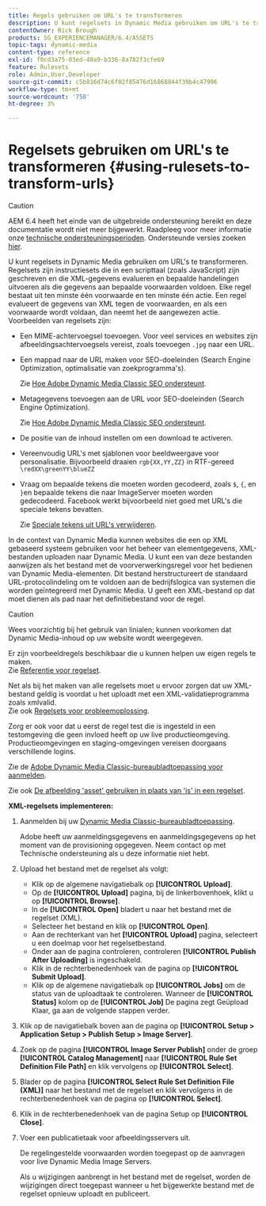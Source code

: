 ```yaml
---
title: Regels gebruiken om URL's te transformeren
description: U kunt regelsets in Dynamic Media gebruiken om URL's te transformeren. Regelsets zijn instructiesets die in een scripttaal (zoals JavaScript) zijn geschreven en die XML-gegevens evalueren en bepaalde handelingen uitvoeren als die gegevens aan bepaalde voorwaarden voldoen.
contentOwner: Rick Brough
products: SG_EXPERIENCEMANAGER/6.4/ASSETS
topic-tags: dynamic-media
content-type: reference
exl-id: f0cd3a75-03ed-40a9-b336-8a782f3cfe69
feature: Rulesets
role: Admin,User,Developer
source-git-commit: c5b816d74c6f02f85476d16868844f39b4c47996
workflow-type: tm+mt
source-wordcount: '758'
ht-degree: 3%

---
```


# Regelsets gebruiken om URL&#39;s te transformeren {#using-rulesets-to-transform-urls}

>[!CAUTION]
>
>AEM 6.4 heeft het einde van de uitgebreide ondersteuning bereikt en deze documentatie wordt niet meer bijgewerkt. Raadpleeg voor meer informatie onze [technische ondersteuningsperioden](https://helpx.adobe.com/support/programs/eol-matrix.html). Ondersteunde versies zoeken [hier](https://experienceleague.adobe.com/docs/).

U kunt regelsets in Dynamic Media gebruiken om URL&#39;s te transformeren. Regelsets zijn instructiesets die in een scripttaal (zoals JavaScript) zijn geschreven en die XML-gegevens evalueren en bepaalde handelingen uitvoeren als die gegevens aan bepaalde voorwaarden voldoen. Elke regel bestaat uit ten minste één voorwaarde en ten minste één actie. Een regel evalueert de gegevens van XML tegen de voorwaarden, en als een voorwaarde wordt voldaan, dan neemt het de aangewezen actie. Voorbeelden van regelsets zijn:

* Een MIME-achtervoegsel toevoegen. Voor veel services en websites zijn afbeeldingsachtervoegsels vereist, zoals toevoegen `.jpg` naar een URL.
* Een mappad naar de URL maken voor SEO-doeleinden (Search Engine Optimization, optimalisatie van zoekprogramma&#39;s).

   Zie [Hoe Adobe Dynamic Media Classic SEO ondersteunt](/help/assets/assets/s7_seo.pdf).

* Metagegevens toevoegen aan de URL voor SEO-doeleinden (Search Engine Optimization).

   Zie [Hoe Adobe Dynamic Media Classic SEO ondersteunt](/help/assets/assets/s7_seo.pdf).

* De positie van de inhoud instellen om een download te activeren.
* Vereenvoudig URL&#39;s met sjablonen voor beeldweergave voor personalisatie. Bijvoorbeeld draaien `rgb{XX,YY,ZZ}` in RTF-gereed `\redXX\greenYY\blueZZ`

* Vraag om bepaalde tekens die moeten worden gecodeerd, zoals `$`, `{`, en `}`en bepaalde tekens die naar ImageServer moeten worden gedecodeerd. Facebook werkt bijvoorbeeld niet goed met URL&#39;s die speciale tekens bevatten.

   Zie [Speciale tekens uit URL&#39;s verwijderen](https://helpx.adobe.com/experience-manager/scene7/kb/base/scene7-rulesets/remove-special-characters-urls.html).

In de context van Dynamic Media kunnen websites die een op XML gebaseerd systeem gebruiken voor het beheer van elementgegevens, XML-bestanden uploaden naar Dynamic Media. U kunt een van deze bestanden aanwijzen als het bestand met de voorverwerkingsregel voor het bedienen van Dynamic Media-elementen. Dit bestand herstructureert de standaard URL-protocolindeling om te voldoen aan de bedrijfslogica van systemen die worden geïntegreerd met Dynamic Media. U geeft een XML-bestand op dat moet dienen als pad naar het definitiebestand voor de regel.

>[!CAUTION]
>
>Wees voorzichtig bij het gebruik van linialen; kunnen voorkomen dat Dynamic Media-inhoud op uw website wordt weergegeven.

Er zijn voorbeeldregels beschikbaar die u kunnen helpen uw eigen regels te maken.\
Zie [Referentie voor regelset](https://experienceleague.adobe.com/docs/dynamic-media-developer-resources/image-serving-api/image-serving-api/rule-set-reference/c-rule-set-reference.html).

Net als bij het maken van alle regelsets moet u ervoor zorgen dat uw XML-bestand geldig is voordat u het uploadt met een XML-validatieprogramma zoals xmlvalid.\
Zie ook [Regelsets voor probleemoplossing](https://helpx.adobe.com/experience-manager/scene7/kb/base/scene7-rulesets/scene7-ruleset-troubleshooting.html).

Zorg er ook voor dat u eerst de regel test die is ingesteld in een testomgeving die geen invloed heeft op uw live productieomgeving.\
Productieomgevingen en staging-omgevingen vereisen doorgaans verschillende logins.

Zie de [Adobe Dynamic Media Classic-bureaubladtoepassing voor aanmelden](https://experienceleague.adobe.com/docs/dynamic-media-classic/using/getting-started/signing-out.html#sign-in-dmc-app).

<!-- * **NA staging environment** login page: [https://s7sps1-staging.scene7.com/IpsWeb/](https://s7sps1-staging.scene7.com/IpsWeb/)
* **EMEA staging environment** login page: [https://s7sps3-staging.scene7.com/IpsWeb/](https://s7sps3-staging.scene7.com/IpsWeb/)
* **JAPAC staging environment** login page: [https://s7sps5-staging.scene7.com/IpsWeb/](https://s7sps5-staging.scene7.com/IpsWeb/) -->

Zie ook [De afbeelding &#39;asset&#39; gebruiken in plaats van &#39;is&#39; in een regelset](https://helpx.adobe.com/experience-manager/scene7/kb/base/scene7-rulesets/ruleset-asset-instead-image.html).

**XML-regelsets implementeren:**

1. Aanmelden bij uw [Dynamic Media Classic-bureaubladtoepassing](https://experienceleague.adobe.com/docs/dynamic-media-classic/using/getting-started/signing-out.html#sign-in-dmc-app).

   Adobe heeft uw aanmeldingsgegevens en aanmeldingsgegevens op het moment van de provisioning opgegeven. Neem contact op met Technische ondersteuning als u deze informatie niet hebt.

1. Upload het bestand met de regelset als volgt:

   * Klik op de algemene navigatiebalk op **[!UICONTROL Upload]**.
   * Op de **[!UICONTROL Upload]** pagina, bij de linkerbovenhoek, klikt u op **[!UICONTROL Browse]**.
   * In de **[!UICONTROL Open]** bladert u naar het bestand met de regelset (XML).
   * Selecteer het bestand en klik op **[!UICONTROL Open]**.
   * Aan de rechterkant van het **[!UICONTROL Upload]** pagina, selecteert u een doelmap voor het regelsetbestand.
   * Onder aan de pagina controleren, controleren **[!UICONTROL Publish After Uploading]** is ingeschakeld.
   * Klik in de rechterbenedenhoek van de pagina op **[!UICONTROL Submit Upload]**.
   * Klik op de algemene navigatiebalk op **[!UICONTROL Jobs]** om de status van de uploadtaak te controleren. Wanneer de **[!UICONTROL Status]** kolom op de **[!UICONTROL Job]** De pagina zegt Geüpload Klaar, ga aan de volgende stappen verder.

1. Klik op de navigatiebalk boven aan de pagina op **[!UICONTROL Setup > Application Setup > Publish Setup > Image Server]**.
1. Zoek op de pagina **[!UICONTROL Image Server Publish]** onder de groep **[!UICONTROL Catalog Management]** naar **[!UICONTROL Rule Set Definition File Path]** en klik vervolgens op **[!UICONTROL Select]**.
1. Blader op de pagina **[!UICONTROL Select Rule Set Definition File (XML)]** naar het bestand met de regelset en klik vervolgens in de rechterbenedenhoek van de pagina op **[!UICONTROL Select]**.
1. Klik in de rechterbenedenhoek van de pagina Setup op **[!UICONTROL Close]**.
1. Voer een publicatietaak voor afbeeldingsservers uit.

   De regelingestelde voorwaarden worden toegepast op de aanvragen voor live Dynamic Media Image Servers.

   Als u wijzigingen aanbrengt in het bestand met de regelset, worden de wijzigingen direct toegepast wanneer u het bijgewerkte bestand met de regelset opnieuw uploadt en publiceert.
